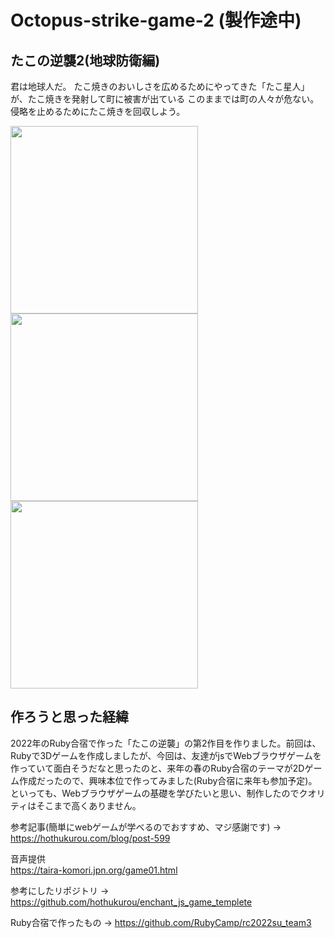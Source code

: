 # Octopus-strike-game-2 (製作途中)

## たこの逆襲2(地球防衛編)
君は地球人だ。
たこ焼きのおいしさを広めるためにやってきた「たこ星人」が、たこ焼きを発射して町に被害が出ている
このままでは町の人々が危ない。侵略を止めるためにたこ焼きを回収しよう。

<img src="https://user-images.githubusercontent.com/83575309/207869906-e7b2a7df-d927-46cb-a1c6-d87d613f5456.png" width=300><img src="https://user-images.githubusercontent.com/83575309/207870173-a963332b-8a94-47fd-bb25-1e98d3965439.png" width=300><img src="https://user-images.githubusercontent.com/83575309/207871109-e6b50146-668f-4299-b5f0-64a7ce576fd5.png" width=300>





## 作ろうと思った経緯
2022年のRuby合宿で作った「たこの逆襲」の第2作目を作りました。前回は、Rubyで3Dゲームを作成しましたが、今回は、友達がjsでWebブラウザゲームを作っていて面白そうだなと思ったのと、来年の春のRuby合宿のテーマが2Dゲーム作成だったので、興味本位で作ってみました(Ruby合宿に来年も参加予定)。
といっても、Webブラウザゲームの基礎を学びたいと思い、制作したのでクオリティはそこまで高くありません。


参考記事(簡単にwebゲームが学べるのでおすすめ、マジ感謝です) → https://hothukurou.com/blog/post-599  

音声提供  
https://taira-komori.jpn.org/game01.html  
  
参考にしたリポジトリ → https://github.com/hothukurou/enchant_js_game_templete  


Ruby合宿で作ったもの → https://github.com/RubyCamp/rc2022su_team3  
